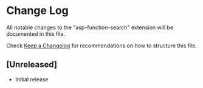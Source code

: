 # Change Log

All notable changes to the "asp-function-search" extension will be documented in this file.

Check [Keep a Changelog](http://keepachangelog.com/) for recommendations on how to structure this file.

## [Unreleased]

- Initial release